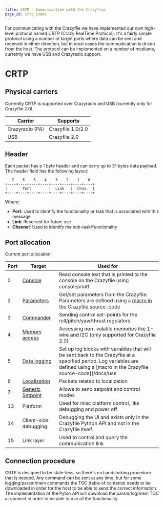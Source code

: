 ```yaml
---
title: CRTP - Communication with the Crazyflie
page_id: crtp_index
---
```


For communicating with the Crazyflie we have implemented our own
high-level protocol named CRTP (Crazy RealTime Protocol). It\'s a fairly
simple protocol using a number of target ports where data can be sent
and received in either direction, but in most cases the communication is
driven from the host. The protocol can be implemented on a number of
mediums, currently we have USB and Crazyradio support.

CRTP
====

Physical carriers
-----------------

Currently CRTP is supported over Crazyradio and USB (currently only for
Crazyflie 2.0).

 | Carrier          | Supports|
 | -----------------| -------------------|
 | Crazyradio (PA)  | Crazyflie 1.0/2.0|
 | USB              | Crazyflie 2.0|

Header
------

Each packet has a 1 byte header and can carry up to 31 bytes data
payload. The header field has the following layout:

       7    6    5    4    3    2    1    0
    +----+----+----+----+----+----+----+----+
    |       Port        |  Link   |  Chan.  |
    +----+----+----+----+----+----+----+----+

Where:

-   **Port**: Used to identify the functionality or task that is
    associated with this message
-   **Link**: Reserved for future use
-   **Channel**: Used to identify the sub-task/functionality

Port allocation
---------------

Current port allocation:

| **Port** |  **Target**                                  |          **Used for**|
| ---------| ---------------------------------------------| ----------------------------------------------------------------|
|  0       | [Console](crtp_console.md)                   | Read console text that is printed to the console on the Crazyflie using consoleprintf|
|  2       | [Parameters](crtp_parameters.md)             | Get/set parameters from the Crazyflie. Parameters are defined using a [macro in the Crazyflie source-code](/docs/userguides/logparam.md)|
|  3       | [Commander](crtp_commander.md)               | Sending control set-points for the roll/pitch/yaw/thrust regulators|
|  4       | [Memory access](crtp_mem.md)                 | Accessing non-volatile memories like 1-wire and I2C (only supported for Crazyflie 2.0)|
|  5       | [Data logging](crtp_log.md)                  | Set up log blocks with variables that will be sent back to the Crazyflie at a specified period. Log variables are defined using a [macro in the Crazyflie source-code](/docs/use
|  6       | [Localization](docs/crtp_localization.md)         | Packets related to localization|
|  7       | [Generic Setpoint](crtp_generic_setpoint.md) | Allows to send setpoint and control modes|
|  13      | Platform                                     | Used for misc platform control, like debugging and power off|
|  14      | Client-side debugging                        | Debugging the UI and exists only in the Crazyflie Python API and not in the Crazyflie itself.|
|  15      | Link layer                                   | Used to control and query the communication link|

Connection procedure
--------------------

CRTP is designed to be state-less, so there\'s no handshaking procedure
that is needed. Any command can be sent at any time, but for some
logging/param/mem commands the TOC (table of contents) needs to be
downloaded in order for the host to be able to send the correct
information. The implementation of the Pyton API will download the
param/log/mem TOC at connect in order to be able to use all the
functionality.
